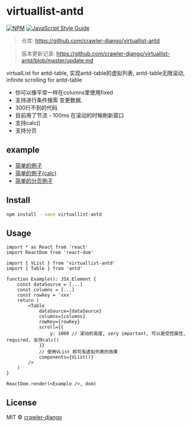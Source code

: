 # virtuallist-antd

> 

[![NPM](https://img.shields.io/npm/v/virtuallist-antd.svg)](https://www.npmjs.com/package/virtuallist-antd) [![JavaScript Style Guide](https://img.shields.io/badge/code_style-standard-brightgreen.svg)](https://standardjs.com)

> 仓库: https://github.com/crawler-django/virtuallist-antd    

> 版本更新记录: https://github.com/crawler-django/virtuallist-antd/blob/master/update.md

virtualList for antd-table, 实现antd-table的虚拟列表, antd-table无限滚动, infinite scrolling for antd-table

* 你可以像平常一样在columns里使用fixed
* 支持进行条件搜索 变更数据.
* 300行不到的代码
* 目前用了节流 - 100ms 在滚动的时候刷新窗口
* 支持calc()
* 支持分页

## example
* [简单的例子](https://codesandbox.io/s/festive-worker-wc5wp)
* [简单的例子(calc)](https://codesandbox.io/s/musing-http-7k254)
* [简单的分页例子](https://codesandbox.io/s/gracious-resonance-tmw44)

## Install

```bash
npm install --save virtuallist-antd
```

## Usage

```tsx
import * as React from 'react'
import ReactDom from 'react-dom'

import { VList } from 'virtuallist-antd'
import { Table } from 'antd'

function Example(): JSX.Element {
	const dataSource = [...]
	const columns = [...]
	const rowkey = 'xxx'
	return (
		<Table 
			dataSource={dataSource}
			columns={columns}
			rowKey={rowKey}
			scroll={{
				y: 1000 // 滚动的高度, very important, 可以是受控属性, required, 支持calc()
			}}
			// 使用VList 即可有虚拟列表的效果
			components={VList()}
		/>
	)
}

ReactDom.render(<Example />, dom)

```

## License

MIT © [crawler-django](https://github.com/crawler-django)
